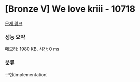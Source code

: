 # [Bronze V] We love kriii - 10718 

[문제 링크](https://www.acmicpc.net/problem/10718) 

### 성능 요약

메모리: 1980 KB, 시간: 0 ms

### 분류

구현(implementation)

